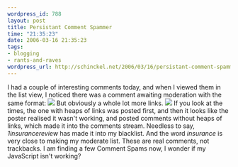 ```yaml
--- 
wordpress_id: 788
layout: post
title: Persistant Comment Spammer
time: "21:35:23"
date: 2006-03-16 21:35:23
tags: 
- blogging
- rants-and-raves
wordpress_url: http://schinckel.net/2006/03/16/persistant-comment-spammer/
---
```

I had a couple of interesting comments today, and when I viewed them in the list view, I noticed there was a comment awaiting moderation with the same format: ![][1] But obviously a whole lot more links. ![][2] If you look at the times, the one with heaps of links was posted first, and then it looks like the poster realised it wasn't working, and posted comments without heaps of links, which made it into the comments stream. Needless to say, _1insurancereview_ has made it into my blacklist. And the word _insurance_ is very close to making my moderate list. These are real comments, not trackbacks. I am finding a few Comment Spams now, I wonder if my JavaScript isn't working? 

   [1]: /images/Spam1.png
   [2]: /images/Spam2.png

